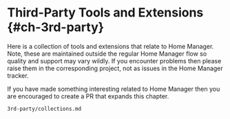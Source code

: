 # Third-Party Tools and Extensions {#ch-3rd-party}

Here is a collection of tools and extensions that relate to Home
Manager. Note, these are maintained outside the regular Home Manager
flow so quality and support may vary wildly. If you encounter problems
then please raise them in the corresponding project, not as issues in
the Home Manager tracker.

If you have made something interesting related to Home Manager then you
are encouraged to create a PR that expands this chapter.

```{=include=} sections
3rd-party/collections.md
```
